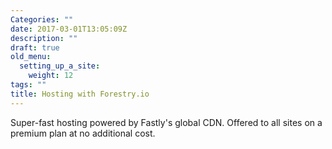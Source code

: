 ```yaml
---
Categories: ""
date: 2017-03-01T13:05:09Z
description: ""
draft: true
old_menu:
  setting_up_a_site:
    weight: 12
tags: ""
title: Hosting with Forestry.io
---
```


Super-fast hosting powered by Fastly's global CDN. Offered to all sites on a premium plan at no additional cost.
